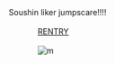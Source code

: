 
ㅤㅤㅤㅤㅤㅤSoushin liker jumpscare!!!!

ㅤㅤㅤㅤㅤㅤㅤㅤㅤㅤ[RENTRY](https://rentry.co/zerochance)

ㅤㅤㅤㅤㅤㅤㅤㅤㅤㅤ![m](https://media.discordapp.net/attachments/606496452180443188/1059137198659751966/2462_sou1.png)

